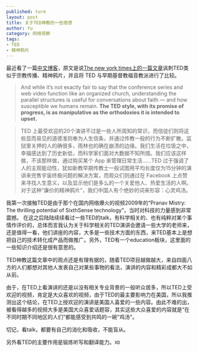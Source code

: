 ```yaml
---
published: ture
layout: post
title: 关于TED神教的一些感想
author: Yu
category: 网络观察
tags:
- TED
- 精神鸦片
---
```


最近看了一篇[中文博客](http://buta.moe/2015/03/17/the-church-of-ted/)，原文是说[The new york times上的一篇文章](http://www.nytimes.com/2015/03/15/opinion/sunday/the-church-of-ted.html)讽刺TED类似于宗教传播、精神鸦片，并且将 TED 与早期基督教福音教派进行了比较。

> And while it’s not exactly fair to say that the conference series and web video function like an organized church, understanding the parallel structures is useful for conversations about faith — and how susceptible we humans remain. **The TED style, with its promise of progress, is as manipulative as the orthodoxies it is intended to upset.**

> TED 上最受欢迎的20个演讲不过是一些人所周知的常识，而信徒们则将这些显而易见的道德准则奉为人生信条，并通过传教一般的行为不断扩散。监狱里关押的人的确很多，雨林也的确在崩溃的边缘。我们生活在垃圾之中，幸福感达到了历史新低，而科学家们面对大数据不知所措。我们应该这样做，不该那样做，通过购买某个 App 来管理日常生活……TED 过于强调了人的主观能动性，犹如新教早期传教士一般试图用平均长度仅为15分钟的演讲来兜售宇宙终极问题的解决方案，而观众们则通过在 Facebook 上点赞来寻找人生意义，以及显示他们是多么的一个关爱他人、热爱生活的人啊。对于这种“廉价的精神鸦片”，我们中国人有个绝妙的词来形容：心灵鸡汤。

我第一次接触TED是由于那个在国内网络爆火的视频2009年的<q>Pranav Mistry: The thrilling potential of SixthSense technology</q>，当时对科技的力量感到非常震撼。 在这之后陆陆续续看过一些TED的talk，有科学相关的、也有纯粹对某个事情作评价的，总体而言我认为关于科学相关的TED演讲会邀请一些大学的老师来，还是值得一看，他们讲座的内容，大多是一些技术方面的东西，来TED基本上是想把自己的技术转化成产品而做推广。另外，TED有一个education板块，这里面的一些知识介绍还是很有意思的。

TED神教这篇文章中的观点还是有理有据的，随着TED项目越做越大，来自四面八方的人们都想对其他人发表自己对某些事物的看法，演讲的内容和精彩成都大不如从前。

由于，在TED上看演讲的还是以没有相关专业背景的一般听众居多，所以TED上受欢迎的视频，肯定是大众喜欢的视频，由于TED的最主要影响力在美国，所以我推测出这个结论，在TED上授欢迎的演讲是美国人喜爱的一些内容。由此不难的出，被看得越多的视频大多是美国大众喜爱话题容，其实这些大众喜爱的内容就是<q>在不同时期不同地区的人们</q>都能感受到共鸣的一碗"鸡汤"。

切记，看talk，都要有自己的消化和吸收，不能盲从。

另外看TED的主要作用是锻炼听写和翻译能力。`XD`

